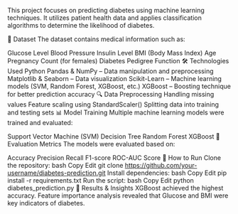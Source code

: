 This project focuses on predicting diabetes using machine learning techniques. It utilizes patient health data and applies classification algorithms to determine the likelihood of diabetes.

📂 Dataset
The dataset contains medical information such as:

Glucose Level
Blood Pressure
Insulin Level
BMI (Body Mass Index)
Age
Pregnancy Count (for females)
Diabetes Pedigree Function
🛠 Technologies Used
Python
Pandas & NumPy – Data manipulation and preprocessing
Matplotlib & Seaborn – Data visualization
Scikit-Learn – Machine learning models (SVM, Random Forest, XGBoost, etc.)
XGBoost – Boosting technique for better prediction accuracy
🔍 Data Preprocessing
Handling missing values
Feature scaling using StandardScaler()
Splitting data into training and testing sets
📊 Model Training
Multiple machine learning models were trained and evaluated:

Support Vector Machine (SVM)
Decision Tree
Random Forest
XGBoost
🎯 Evaluation Metrics
The models were evaluated based on:

Accuracy
Precision
Recall
F1-score
ROC-AUC Score
🚀 How to Run
Clone the repository:
bash
Copy
Edit
git clone https://github.com/your-username/diabetes-prediction.git
Install dependencies:
bash
Copy
Edit
pip install -r requirements.txt
Run the script:
bash
Copy
Edit
python diabetes_prediction.py
📌 Results & Insights
XGBoost achieved the highest accuracy.
Feature importance analysis revealed that Glucose and BMI were key indicators of diabetes.
